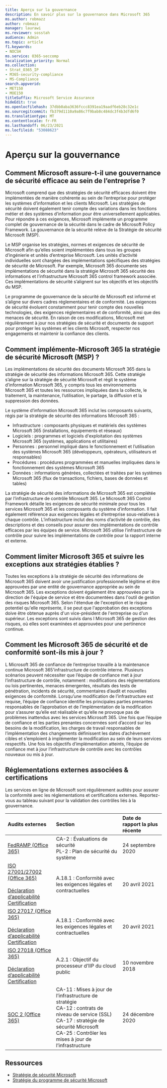 ```yaml
---
title: Aperçu sur la gouvernance
description: En savoir plus sur la gouvernance dans Microsoft 365
ms.author: robmazz
author: robmazz
manager: laurawi
ms.reviewer: sosstah
audience: Admin
ms.topic: article
f1.keywords:
- NOCSH
ms.service: O365-seccomp
localization_priority: Normal
ms.collection:
- Strat_O365_IP
- M365-security-compliance
- MS-Compliance
search.appverid:
- MET150
- MOE150
titleSuffix: Microsoft Service Assurance
hideEdit: true
ms.openlocfilehash: 37dbb0aba3636fccc8391ea19aadf6eb28c32e1c
ms.sourcegitcommit: fb379d1110a9a86c7f9bab8c484dc3f4b3dfd6f0
ms.translationtype: MT
ms.contentlocale: fr-FR
ms.lasthandoff: 06/23/2021
ms.locfileid: "53088623"
---
```

# <a name="governance-overview"></a>Aperçu sur la gouvernance

## <a name="how-does-microsoft-provide-effective-security-governance-across-the-enterprise"></a>Comment Microsoft assure-t-il une gouvernance de sécurité efficace au sein de l’entreprise ?

Microsoft comprend que des stratégies de sécurité efficaces doivent être implémentées de manière cohérente au sein de l’entreprise pour protéger les systèmes d’information et les clients Microsoft. Les stratégies de sécurité doivent également tenir compte des variations dans les fonctions métier et des systèmes d’information pour être universellement applicables. Pour répondre à ces exigences, Microsoft implémente un programme complet de gouvernance de la sécurité dans le cadre de Microsoft Policy Framework. La gouvernance de la sécurité relève de la Stratégie de sécurité Microsoft (MSP).

Le MSP organise les stratégies, normes et exigences de sécurité de Microsoft afin qu’elles soient implémentées dans tous les groupes d’ingénierie et unités d’entreprise Microsoft. Les unités d’activité individuelles sont chargées des implémentations spécifiques des stratégies de sécurité de Microsoft. Par exemple, Microsoft 365 documente ses implémentations de sécurité dans la stratégie Microsoft 365 sécurité des informations et l’infrastructure Microsoft 365 control framework associée. Ces implémentations de sécurité s’alignent sur les objectifs et les objectifs du MSP.

Le programme de gouvernance de la sécurité de Microsoft est informé et s’aligne sur divers cadres réglementaires et de conformité. Les exigences de sécurité évoluent constamment pour tenir compte des nouvelles technologies, des exigences réglementaires et de conformité, ainsi que des menaces de sécurité. En raison de ces modifications, Microsoft met régulièrement à jour nos stratégies de sécurité et documents de support pour protéger les systèmes et les clients Microsoft, respecter nos engagements et maintenir la confiance des clients.

## <a name="how-does-microsoft-365-implement-the-microsoft-security-policy-msp"></a>Comment implémente-Microsoft 365 la stratégie de sécurité Microsoft (MSP) ?

Les implémentations de sécurité des documents Microsoft 365 dans la stratégie de sécurité des informations Microsoft 365. Cette stratégie s’aligne sur la stratégie de sécurité Microsoft et régit le système d’information Microsoft 365, y compris tous les environnements Microsoft 365 et toutes les ressources impliquées dans la collecte, le traitement, la maintenance, l’utilisation, le partage, la diffusion et la suppression des données.

Le système d’information Microsoft 365 inclut les composants suivants, régis par la stratégie de sécurité des informations Microsoft 365 :

- Infrastructure : composants physiques et matériels des systèmes Microsoft 365 (installations, équipements et réseaux)
- Logiciels : programmes et logiciels d'exploitation des systèmes Microsoft 365 (systèmes, applications et utilitaires)
- Personnes : personnel impliqué dans le fonctionnement et l’utilisation des systèmes Microsoft 365 (développeurs, opérateurs, utilisateurs et responsables)
- Procédures : procédures programmées et manuelles impliquées dans le fonctionnement des systèmes Microsoft 365
- Données : informations générées, collectées et traitées par les systèmes Microsoft 365 (flux de transactions, fichiers, bases de données et tables)

La stratégie de sécurité des informations de Microsoft 365 est complétée par l’infrastructure de contrôle Microsoft 365. Le Microsoft 365 Control Framework détaille les exigences de sécurité minimale pour tous les services Microsoft 365 et les composants du système d’information. Il fait également référence aux exigences légales et d’entreprise sous-relatives à chaque contrôle. L’infrastructure inclut des noms d’activité de contrôle, des descriptions et des conseils pour assurer des implémentations de contrôle efficaces par les équipes de service. Microsoft 365 utilise l’infrastructure de contrôle pour suivre les implémentations de contrôle pour la rapport interne et externe.

## <a name="how-does-microsoft-365-limit-and-track-exceptions-to-established-policies"></a>Comment limiter Microsoft 365 et suivre les exceptions aux stratégies établies ?

Toutes les exceptions à la stratégie de sécurité des informations de Microsoft 365 doivent avoir une justification professionnelle légitime et être approuvées par une entité de gouvernance appropriée au sein de Microsoft 365. Les exceptions doivent également être approuvées par la direction de l'équipe de service et être documentées dans l'outil de gestion des risques Microsoft 365. Selon l'étendue de l'exception et le risque potentiel qu'elle représente, il se peut que l'approbation des exceptions doive être obtenue auprès d'un vice-président de l'entreprise ou d'un supérieur. Les exceptions sont suivis dans l Microsoft 365 de gestion des risques, où elles sont examinées et approuvées pour une pertinence continue.

## <a name="how-does-microsoft-365-keep-security-and-compliance-requirements-updated"></a>Comment les Microsoft 365 de sécurité et de conformité sont-ils mis à jour ?

L Microsoft 365 de confiance de l’entreprise travaille à la maintenance continue Microsoft 365'infrastructure de contrôle interne. Plusieurs scénarios peuvent nécessiter que l’équipe de confiance met à jour l’infrastructure de contrôle, notamment : modifications des réglementations ou lois pertinentes, menaces émergentes, résultats des tests de pénétration, incidents de sécurité, commentaires d’audit et nouvelles exigences de conformité. Lorsqu’une modification de l’infrastructure est requise, l’équipe de confiance identifie les principales parties prenantes responsables de l’approbation et de l’implémentation de la modification pour s’assurer qu’elle est réalisable et qu’elle ne provoque pas de problèmes inattendus avec les services Microsoft 365. Une fois que l’équipe de confiance et les parties prenantes concernées sont d’accord sur les besoins de la modification, les charges de travail responsables de l’implémentation des changements définissent les dates d’achèvement cibles et s’emploient à implémenter la modification au sein de leurs services respectifs. Une fois les objectifs d’implémentation atteints, l’équipe de confiance met à jour l’infrastructure de contrôle avec les contrôles nouveaux ou mis à jour.

## <a name="related-external-regulations--certifications"></a>Réglementations externes associées & certifications

Les services en ligne de Microsoft sont régulièrement audités pour assurer la conformité avec les réglementations et certifications externes. Reportez-vous au tableau suivant pour la validation des contrôles liés à la gouvernance.

| **Audits externes** | **Section** | **Date de rapport la plus récente** |
|:--------------------|:------------|:-----------------------|
| [FedRAMP (Office 365)](https://compliance.microsoft.com/compliancemanager) | CA-2 : Évaluations de sécurité <br> PL-2 : Plan de sécurité du système | 24 septembre 2020 |
| [ISO 27001/27002 (Office 365)](https://servicetrust.microsoft.com/ViewPage/MSComplianceGuideV3?command=Download&downloadType=Document&downloadId=8d625374-4f2d-49f8-9d37-a4281ba98222&tab=7027ead0-3d6b-11e9-b9e1-290b1eb4cdeb&docTab=7027ead0-3d6b-11e9-b9e1-290b1eb4cdeb_ISO_Reports) <br><br> [Déclaration d’applicabilité](https://servicetrust.microsoft.com/ViewPage/MSComplianceGuideV3?command=Download&downloadType=Document&downloadId=c0df4ce8-c77e-4183-84eb-c8688470d8b1&tab=7027ead0-3d6b-11e9-b9e1-290b1eb4cdeb&docTab=7027ead0-3d6b-11e9-b9e1-290b1eb4cdeb_ISO_Reports) <br> [Certification](https://servicetrust.microsoft.com/ViewPage/MSComplianceGuideV3?command=Download&downloadType=Document&downloadId=1e84a14a-2468-45ac-9412-5e53250d57ec&tab=7027ead0-3d6b-11e9-b9e1-290b1eb4cdeb&docTab=7027ead0-3d6b-11e9-b9e1-290b1eb4cdeb_ISO_Reports) | A.18.1 : Conformité avec les exigences légales et contractuelles | 20 avril 2021 |
| [ISO 27017 (Office 365)](https://servicetrust.microsoft.com/ViewPage/MSComplianceGuideV3?command=Download&downloadType=Document&downloadId=8d625374-4f2d-49f8-9d37-a4281ba98222&tab=7027ead0-3d6b-11e9-b9e1-290b1eb4cdeb&docTab=7027ead0-3d6b-11e9-b9e1-290b1eb4cdeb_ISO_Reports) <br><br> [Déclaration d’applicabilité](https://servicetrust.microsoft.com/ViewPage/MSComplianceGuideV3?command=Download&downloadType=Document&downloadId=c0df4ce8-c77e-4183-84eb-c8688470d8b1&tab=7027ead0-3d6b-11e9-b9e1-290b1eb4cdeb&docTab=7027ead0-3d6b-11e9-b9e1-290b1eb4cdeb_ISO_Reports) <br> [Certification](https://servicetrust.microsoft.com/ViewPage/MSComplianceGuideV3?command=Download&downloadType=Document&downloadId=70de0999-5451-43a3-9ef4-761e8fbfb1a3&tab=7027ead0-3d6b-11e9-b9e1-290b1eb4cdeb&docTab=7027ead0-3d6b-11e9-b9e1-290b1eb4cdeb_ISO_Reports) | A.18.1 : Conformité avec les exigences légales et contractuelles | 20 avril 2021 |
| [ISO 27018 (Office 365)](https://servicetrust.microsoft.com/ViewPage/MSComplianceGuideV3?command=Download&downloadType=Document&downloadId=8d625374-4f2d-49f8-9d37-a4281ba98222&tab=7027ead0-3d6b-11e9-b9e1-290b1eb4cdeb&docTab=7027ead0-3d6b-11e9-b9e1-290b1eb4cdeb_ISO_Reports) <br><br> [Déclaration d’applicabilité](https://servicetrust.microsoft.com/ViewPage/MSComplianceGuideV3?command=Download&downloadType=Document&downloadId=c0df4ce8-c77e-4183-84eb-c8688470d8b1&tab=7027ead0-3d6b-11e9-b9e1-290b1eb4cdeb&docTab=7027ead0-3d6b-11e9-b9e1-290b1eb4cdeb_ISO_Reports) <br> [Certification](https://servicetrust.microsoft.com/ViewPage/MSComplianceGuideV3?command=Download&downloadType=Document&downloadId=43e89534-f48d-42ea-a7a7-3523ff516036&tab=7027ead0-3d6b-11e9-b9e1-290b1eb4cdeb&docTab=7027ead0-3d6b-11e9-b9e1-290b1eb4cdeb_ISO_Reports) | A.2.1 : Objectif du processeur d’IIP du cloud public | 10 novembre 2018 |
| [SOC 2 (Office 365)](https://servicetrust.microsoft.com/ViewPage/MSComplianceGuideV3?command=Download&downloadType=Document&downloadId=a73c1738-7892-42b7-acd3-87b6371c53f6&tab=7027ead0-3d6b-11e9-b9e1-290b1eb4cdeb&docTab=7027ead0-3d6b-11e9-b9e1-290b1eb4cdeb_SOC_%2F_SSAE_16_Reports) | CA-11 : Mises à jour de l’infrastructure de stratégie <br> CA-12 : contrats de niveau de service (SSL) <br> CA-17 : stratégie de sécurité Microsoft <br> CA-25 : Contrôler les mises à jour de l’infrastructure | 24 décembre 2020 |

## <a name="resources"></a>Ressources

- [Stratégie de sécurité Microsoft](https://servicetrust.microsoft.com/ViewPage/TrustDocumentsV3?command=Download&downloadType=Document&downloadId=bc35aefb-ec41-4a0e-bfc7-10aa5169ca88&tab=7f51cb60-3d6c-11e9-b2af-7bb9f5d2d913&docTab=7f51cb60-3d6c-11e9-b2af-7bb9f5d2d913_FAQ_and_White_Papers)
- [Stratégie du programme de sécurité Microsoft](https://servicetrust.microsoft.com/ViewPage/TrustDocumentsV3?command=Download&downloadType=Document&downloadId=4b010ac5-2861-4d20-b8ff-db77875b43a9&tab=7f51cb60-3d6c-11e9-b2af-7bb9f5d2d913&docTab=7f51cb60-3d6c-11e9-b2af-7bb9f5d2d913_FAQ_and_White_Papers)